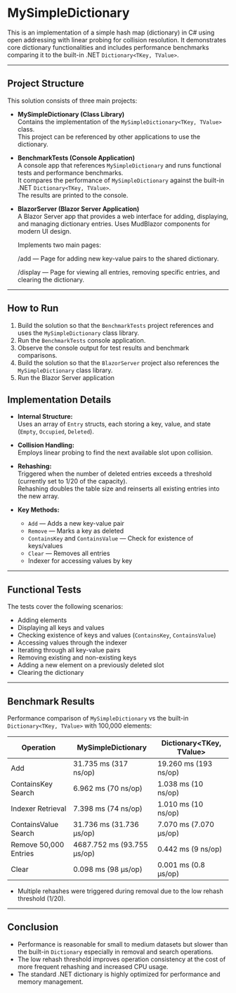 # MySimpleDictionary

This is an implementation of a simple hash map (dictionary) in C# using open addressing with linear probing for collision resolution. It demonstrates core dictionary functionalities and includes performance benchmarks comparing it to the built-in .NET `Dictionary<TKey, TValue>`.

---

## Project Structure

This solution consists of three main projects:

- **MySimpleDictionary (Class Library)**  
  Contains the implementation of the `MySimpleDictionary<TKey, TValue>` class.  
  This project can be referenced by other applications to use the dictionary.

- **BenchmarkTests (Console Application)**  
  A console app that references `MySimpleDictionary` and runs functional tests and performance benchmarks.  
  It compares the performance of `MySimpleDictionary` against the built-in .NET `Dictionary<TKey, TValue>`.  
  The results are printed to the console.

- **BlazorServer (Blazor Server Application)**  
  A Blazor Server app that provides a web interface for adding, displaying, and managing dictionary entries.
  Uses MudBlazor components for modern UI design.

  Implements two main pages:

  /add — Page for adding new key-value pairs to the shared dictionary.

  /display — Page for viewing all entries, removing specific entries, and clearing the dictionary.
---

## How to Run

1. Build the solution so that the `BenchmarkTests` project references and uses the `MySimpleDictionary` class library.  
2. Run the `BenchmarkTests` console application.  
3. Observe the console output for test results and benchmark comparisons.
4. Build the solution so that the `BlazorServer` project also references the `MySimpleDictionary` class library.
5. Run the Blazor Server application

## Implementation Details

- **Internal Structure:**  
  Uses an array of `Entry` structs, each storing a key, value, and state (`Empty`, `Occupied`, `Deleted`).

- **Collision Handling:**  
  Employs linear probing to find the next available slot upon collision.

- **Rehashing:**  
  Triggered when the number of deleted entries exceeds a threshold (currently set to 1/20 of the capacity).  
  Rehashing doubles the table size and reinserts all existing entries into the new array.

- **Key Methods:**  
  - `Add` — Adds a new key-value pair  
  - `Remove` — Marks a key as deleted  
  - `ContainsKey` and `ContainsValue` — Check for existence of keys/values  
  - `Clear` — Removes all entries  
  - Indexer for accessing values by key  

---

## Functional Tests

The tests cover the following scenarios:

- Adding elements  
- Displaying all keys and values  
- Checking existence of keys and values (`ContainsKey`, `ContainsValue`)  
- Accessing values through the indexer  
- Iterating through all key-value pairs  
- Removing existing and non-existing keys  
- Adding a new element on a previously deleted slot  
- Clearing the dictionary  

---

## Benchmark Results

Performance comparison of `MySimpleDictionary` vs the built-in `Dictionary<TKey, TValue>` with 100,000 elements:

| Operation               | MySimpleDictionary            | Dictionary<TKey, TValue>       |
|-------------------------|------------------------------|-------------------------------|
| Add                     | 31.735 ms (317 ns/op)         | 19.260 ms (193 ns/op)          |
| ContainsKey Search      | 6.962 ms (70 ns/op)           | 1.038 ms (10 ns/op)            |
| Indexer Retrieval       | 7.398 ms (74 ns/op)           | 1.010 ms (10 ns/op)            |
| ContainsValue Search    | 31.736 ms (31.736 µs/op)      | 7.070 ms (7.070 µs/op)         |
| Remove 50,000 Entries   | 4687.752 ms (93.755 µs/op)    | 0.442 ms (9 ns/op)             |
| Clear                   | 0.098 ms (98 µs/op)           | 0.001 ms (0.8 µs/op)           |

- Multiple rehashes were triggered during removal due to the low rehash threshold (1/20).

---

## Conclusion

- Performance is reasonable for small to medium datasets but slower than the built-in `Dictionary` especially in removal and search operations.  
- The low rehash threshold improves operation consistency at the cost of more frequent rehashing and increased CPU usage.  
- The standard .NET dictionary is highly optimized for performance and memory management.


